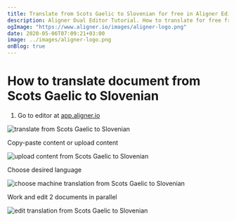 ```yaml
---
title: Translate from Scots Gaelic to Slovenian for free in Aligner Editor
description: Aligner Dual Editor Tutorial. How to translate for free from Scots Gaelic to Slovenian. Aligner is multilingual document management platform. 
ogImage: "https://www.aligner.io/images/aligner-logo.png"
date: 2020-05-06T07:09:21+03:00
image: ../images/aligner-logo.png
onBlog: true
---
```


# How to translate document from Scots Gaelic to Slovenian

1. Go to editor at [app.aligner.io](https://app.aligner.io "Aligner App web page")

![translate from Scots Gaelic to Slovenian](../aligner-blank-editor.png "translate from Scots Gaelic to Slovenian")

Copy-paste content or upload content

![upload content from Scots Gaelic to Slovenian](../aligner-uploaded-document.png "upload content from Scots Gaelic to Slovenian")

Choose desired language

![choose machine translation from Scots Gaelic to Slovenian](../aligner-language-dropdown.png "choose machine translation from Scots Gaelic to Slovenian")

Work and edit 2 documents in parallel

![edit translation from Scots Gaelic to Slovenian](../aligner-double-sitded-editor.png "edit translation from Scots Gaelic to Slovenian")

